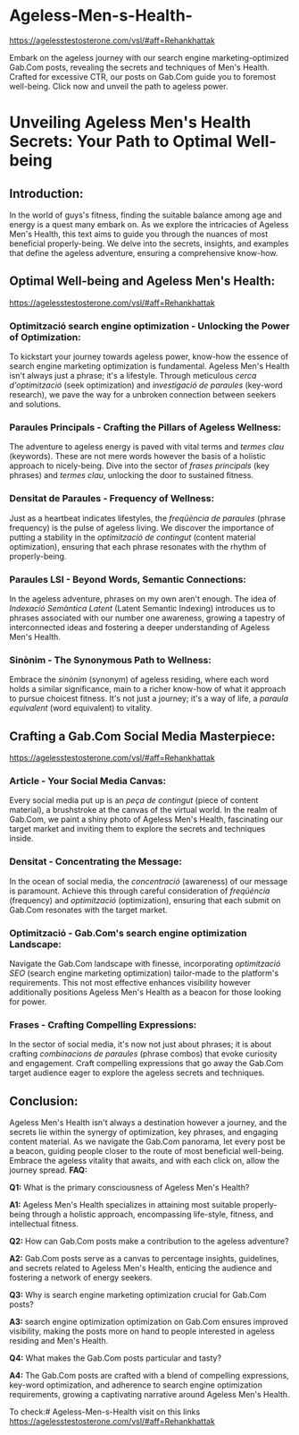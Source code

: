 # Ageless-Men-s-Health-
https://agelesstestosterone.com/vsl/#aff=Rehankhattak

Embark on the ageless journey with our search engine marketing-optimized Gab.Com posts, revealing the secrets and techniques of Men's Health. Crafted for excessive CTR, our posts on Gab.Com guide you to foremost well-being. Click now and unveil the path to ageless power.
# Unveiling Ageless Men's Health Secrets: Your Path to Optimal Well-being

## Introduction:

In the world of guys's fitness, finding the suitable balance among age and energy is a quest many embark on. As we explore the intricacies of Ageless Men's Health, this text aims to guide you through the nuances of most beneficial properly-being. We delve into the secrets, insights, and examples that define the ageless adventure, ensuring a comprehensive know-how.

## Optimal Well-being and Ageless Men's Health:
https://agelesstestosterone.com/vsl/#aff=Rehankhattak

### Optimització search engine optimization - Unlocking the Power of Optimization:

To kickstart your journey towards ageless power, know-how the essence of search engine marketing optimization is fundamental. Ageless Men's Health isn't always just a phrase; it's a lifestyle. Through meticulous _cerca d'optimització_ (seek optimization) and _investigació de paraules_ (key-word research), we pave the way for a unbroken connection between seekers and solutions.

### Paraules Principals - Crafting the Pillars of Ageless Wellness:

The adventure to ageless energy is paved with vital terms and _termes clau_ (keywords). These are not mere words however the basis of a holistic approach to nicely-being. Dive into the sector of _frases principals_ (key phrases) and _termes clau_, unlocking the door to sustained fitness.

### Densitat de Paraules - Frequency of Wellness:

Just as a heartbeat indicates lifestyles, the _freqüència de paraules_ (phrase frequency) is the pulse of ageless living. We discover the importance of putting a stability in the _optimització de contingut_ (content material optimization), ensuring that each phrase resonates with the rhythm of properly-being.

### Paraules LSI - Beyond Words, Semantic Connections:

In the ageless adventure, phrases on my own aren't enough. The idea of _Indexació Semàntica Latent_ (Latent Semantic Indexing) introduces us to phrases associated with our number one awareness, growing a tapestry of interconnected ideas and fostering a deeper understanding of Ageless Men's Health.

### Sinònim - The Synonymous Path to Wellness:

Embrace the _sinònim_ (synonym) of ageless residing, where each word holds a similar significance, main to a richer know-how of what it approach to pursue choicest fitness. It's not just a journey; it's a way of life, a _paraula equivalent_ (word equivalent) to vitality.

## Crafting a Gab.Com Social Media Masterpiece:
https://agelesstestosterone.com/vsl/#aff=Rehankhattak

### Article - Your Social Media Canvas:

Every social media put up is an _peça de contingut_ (piece of content material), a brushstroke at the canvas of the virtual world. In the realm of Gab.Com, we paint a shiny photo of Ageless Men's Health, fascinating our target market and inviting them to explore the secrets and techniques inside.

### Densitat - Concentrating the Message:

In the ocean of social media, the _concentració_ (awareness) of our message is paramount. Achieve this through careful consideration of _freqüència_ (frequency) and _optimització_ (optimization), ensuring that each submit on Gab.Com resonates with the target market.

### Optimització - Gab.Com's search engine optimization Landscape:

Navigate the Gab.Com landscape with finesse, incorporating _optimització SEO_ (search engine marketing optimization) tailor-made to the platform's requirements. This not most effective enhances visibility however additionally positions Ageless Men's Health as a beacon for those looking for power.

### Frases - Crafting Compelling Expressions:

In the sector of social media, it's now not just about phrases; it is about crafting _combinacions de paraules_ (phrase combos) that evoke curiosity and engagement. Craft compelling expressions that go away the Gab.Com target audience eager to explore the ageless secrets and techniques.

## Conclusion:

Ageless Men's Health isn't always a destination however a journey, and the secrets lie within the synergy of optimization, key phrases, and engaging content material. As we navigate the Gab.Com panorama, let every post be a beacon, guiding people closer to the route of most beneficial well-being. Embrace the ageless vitality that awaits, and with each click on, allow the journey spread.
**FAQ:**

**Q1:** What is the primary consciousness of Ageless Men's Health?

**A1:** Ageless Men's Health specializes in attaining most suitable properly-being through a holistic approach, encompassing life-style, fitness, and intellectual fitness.

**Q2:** How can Gab.Com posts make a contribution to the ageless adventure?

**A2:** Gab.Com posts serve as a canvas to percentage insights, guidelines, and secrets related to Ageless Men's Health, enticing the audience and fostering a network of energy seekers.

**Q3:** Why is search engine marketing optimization crucial for Gab.Com posts?

**A3:** search engine optimization optimization on Gab.Com ensures improved visibility, making the posts more on hand to people interested in ageless residing and Men's Health.

**Q4:** What makes the Gab.Com posts particular and tasty?

**A4:** The Gab.Com posts are crafted with a blend of compelling expressions, key-word optimization, and adherence to search engine optimization requirements, growing a captivating narrative around Ageless Men's Health.

To check:# Ageless-Men-s-Health visit on this links https://agelesstestosterone.com/vsl/#aff=Rehankhattak

